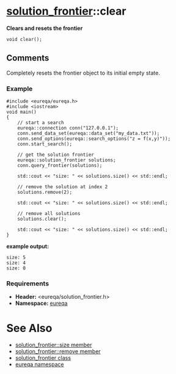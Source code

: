 # [solution\_frontier](doc_solution_frontier.md)::clear #

**Clears and resets the frontier**

```
void clear();
```

## Comments ##
Completely resets the frontier object to its initial empty state.

### Example ###
```
#include <eureqa/eureqa.h>
#include <iostream>
void main()
{
    // start a search
    eureqa::connection conn("127.0.0.1");
    conn.send_data_set(eureqa::data_set("my_data.txt"));
    conn.send_options(eureqa::search_options("z = f(x,y)"));
    conn.start_search();

    // get the solution frontier
    eureqa::solution_frontier solutions;
    conn.query_frontier(solutions);

    std::cout << "size: " << solutions.size() << std::endl;

    // remove the solution at index 2
    solutions.remove(2);

    std::cout << "size: " << solutions.size() << std::endl;

    // remove all solutions
    solutions.clear();

    std::cout << "size: " << solutions.size() << std::endl;
}
```
**example output:**
```
size: 5
size: 4
size: 0
```

### Requirements ###
  * **Header:** <eureqa/solution\_frontier.h>
  * **Namespace:** [eureqa](doc_intro.md)

# See Also #
  * [solution\_frontier::size member](doc_solution_frontier_size.md)
  * [solution\_frontier::remove member](doc_solution_frontier_remove.md)
  * [solution\_frontier class](doc_solution_frontier.md)
  * [eureqa namespace](doc_intro.md)